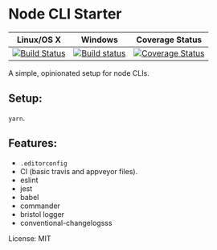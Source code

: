 # Node CLI Starter

|Linux/OS X|Windows|Coverage Status|
|:---:|:---:|:---:|
|[![Build Status](https://travis-ci.org/joshuef/node-cli-starter.svg?branch=master)](https://travis-ci.org/joshuef/node-cli-starter)|[![Build status](https://ci.appveyor.com/api/projects/status/uqlsh2o5e5qxfw2s?svg=true)](https://ci.appveyor.com/project/joshuef/node-cli-starter)|[![Coverage Status](https://coveralls.io/repos/github/joshuef/node-cli-starter/badge.svg?branch=master)](https://coveralls.io/github/joshuef/node-cli-starter?branch=master)|


A simple, opinionated setup for node CLIs.

## Setup:

`yarn`.

## Features:

- `.editorconfig`
- CI (basic travis and appveyor files).
- eslint
- jest
- babel
- commander
- bristol logger
- conventional-changelogsss

License: MIT
